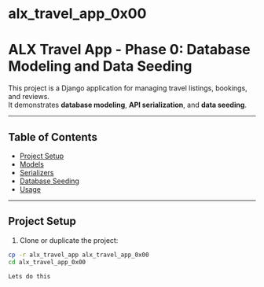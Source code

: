 # alx_travel_app_0x00
# ALX Travel App - Phase 0: Database Modeling and Data Seeding

This project is a Django application for managing travel listings, bookings, and reviews.  
It demonstrates **database modeling**, **API serialization**, and **data seeding**.

---

## Table of Contents

- [Project Setup](#project-setup)
- [Models](#models)
- [Serializers](#serializers)
- [Database Seeding](#database-seeding)
- [Usage](#usage)

---

## Project Setup

1. Clone or duplicate the project:

```bash
cp -r alx_travel_app alx_travel_app_0x00
cd alx_travel_app_0x00

Lets do this
